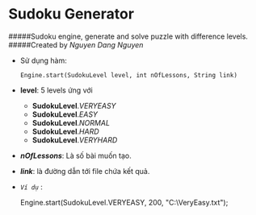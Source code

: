 # Sudoku Generator

#####Sudoku engine, generate and solve puzzle with difference levels.
#####Created by _Nguyen Dang Nguyen_

- Sử dụng hàm:
     
      Engine.start(SudokuLevel level, int nOfLessons, String link)

- **level**: 5 levels ứng với
    - **SudokuLevel**._VERYEASY_
    - **SudokuLevel**._EASY_
    - **SudokuLevel**._NORMAL_
    - **SudokuLevel**._HARD_
    - **SudokuLevel**._VERYHARD_
- **_nOfLessons_**: Là số bài muốn tạo.
- **_link_**: là đường dẫn tới file chứa kết quả.
- _`Ví dụ`_ :
    
    
    Engine.start(SudokuLevel.VERYEASY, 200, "C:\\VeryEasy.txt");